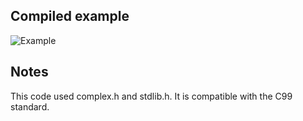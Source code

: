 Compiled example
----------------
![Example](Sphere_Rasterized.png)

Notes
-----
This code used complex.h and stdlib.h.
It is compatible with the C99 standard.
